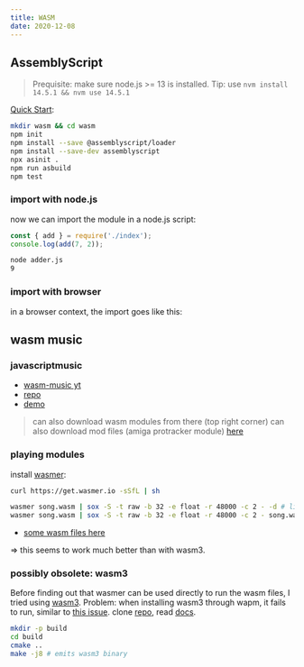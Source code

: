 ```yaml
---
title: WASM
date: 2020-12-08
---
```


## AssemblyScript

> Prequisite: make sure node.js >= 13 is installed. Tip: use `nvm install 14.5.1 && nvm use 14.5.1`

[Quick Start](https://www.assemblyscript.org/quick-start.html):

```sh
mkdir wasm && cd wasm
npm init
npm install --save @assemblyscript/loader
npm install --save-dev assemblyscript
npx asinit .
npm run asbuild
npm test
```

### import with node.js

now we can import the module in a node.js script:

```js
const { add } = require('./index');
console.log(add(7, 2));
```

```sh
node adder.js
9
```

### import with browser

in a browser context, the import goes like this:

## wasm music

### javascriptmusic

- [wasm-music yt](https://www.youtube.com/watch?v=1Hqy7cVkygU)
- [repo](https://github.com/petersalomonsen/javascriptmusic)
- [demo](https://petersalomonsen.com/webassemblymusic/livecodev2/?gist=5b795090ead4f192e7f5ee5dcdd17392)

> can also download wasm modules from there (top right corner)
> can also download mod files (amiga protracker module) [here](https://petersalomonsen.github.io/javascriptmusic/wasmaudioworklet/?gist=6ba8fd149e8bee48a37281ba02cfca45)

### playing modules

install [wasmer](https://docs.wasmer.io/ecosystem/wasmer/getting-started):

```sh
curl https://get.wasmer.io -sSfL | sh
```

```sh
wasmer song.wasm | sox -S -t raw -b 32 -e float -r 48000 -c 2 - -d # live
wasmer song.wasm | sox -S -t raw -b 32 -e float -r 48000 -c 2 - song.wav # to file
```

- [some wasm files here](https://github.com/wasm3/wasm3/tree/master/test/benchmark/wasmsynth#wasm-synth)

=> this seems to work much better than with wasm3.

### possibly obsolete: wasm3

Before finding out that wasmer can be used directly to run the wasm files, I tried using [wasm3](https://github.com/wasm3/wasm3).
Problem: when installing wasm3 through wapm, it fails to run, similar to [this issue](https://github.com/wasm3/wasm3/issues/135).
clone [repo](https://github.com/wasm3/wasm3), read [docs](https://github.com/wasm3/wasm3/blob/master/docs/Development.md#wasm3-development-notes).

```sh
mkdir -p build
cd build
cmake ..
make -j8 # emits wasm3 binary
```
